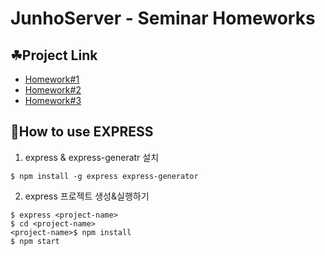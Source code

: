 # JunhoServer - Seminar Homeworks

## ☘Project Link
* [Homework#1](https://github.com/our-sopt-server-ildaneunsamjo/JunhoServer/tree/master/homework1)
* [Homework#2](https://github.com/our-sopt-server-ildaneunsamjo/JunhoServer/tree/master/homework2)
* [Homework#3](https://github.com/our-sopt-server-ildaneunsamjo/JunhoServer/tree/master/homework3/level1)

## 🤔How to use EXPRESS

1. express & express-generatr 설치
```shell
$ npm install -g express express-generator
```

2. express 프로젝트 생성&실행하기
```shell
$ express <project-name>
$ cd <project-name>
<project-name>$ npm install
$ npm start
```
